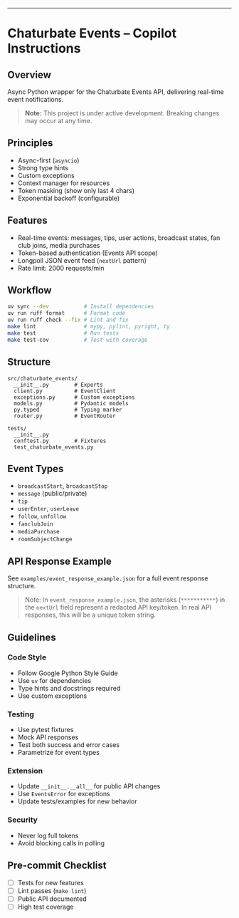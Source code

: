 ---

# Chaturbate Events – Copilot Instructions

## Overview
Async Python wrapper for the Chaturbate Events API, delivering real-time event notifications.

> **Note:** This project is under active development. Breaking changes may occur at any time.

## Principles
- Async-first (`asyncio`)
- Strong type hints
- Custom exceptions
- Context manager for resources
- Token masking (show only last 4 chars)
- Exponential backoff (configurable)

## Features
- Real-time events: messages, tips, user actions, broadcast states, fan club joins, media purchases
- Token-based authentication (Events API scope)
- Longpoll JSON event feed (`nextUrl` pattern)
- Rate limit: 2000 requests/min

## Workflow
```bash
uv sync --dev           # Install dependencies
uv run ruff format      # Format code
uv run ruff check --fix # Lint and fix
make lint               # mypy, pylint, pyright, ty
make test               # Run tests
make test-cov           # Test with coverage
```

## Structure
```
src/chaturbate_events/
  __init__.py        # Exports
  client.py          # EventClient
  exceptions.py      # Custom exceptions
  models.py          # Pydantic models
  py.typed           # Typing marker
  router.py          # EventRouter

tests/
  __init__.py
  conftest.py        # Fixtures
  test_chaturbate_events.py
```

## Event Types
- `broadcastStart`, `broadcastStop`
- `message` (public/private)
- `tip`
- `userEnter`, `userLeave`
- `follow`, `unfollow`
- `fanclubJoin`
- `mediaPurchase`
- `roomSubjectChange`

## API Response Example
See `examples/event_response_example.json` for a full event response structure.

> Note: In `event_response_example.json`, the asterisks (`***********`) in the `nextUrl` field represent a redacted API key/token. In real API responses, this will be a unique token string.

## Guidelines

### Code Style
- Follow Google Python Style Guide
- Use `uv` for dependencies
- Type hints and docstrings required
- Use custom exceptions

### Testing
- Use pytest fixtures
- Mock API responses
- Test both success and error cases
- Parametrize for event types

### Extension
- Update `__init__.__all__` for public API changes
- Use `EventsError` for exceptions
- Update tests/examples for new behavior

### Security
- Never log full tokens
- Avoid blocking calls in polling

## Pre-commit Checklist
- [ ] Tests for new features
- [ ] Lint passes (`make lint`)
- [ ] Public API documented
- [ ] High test coverage

